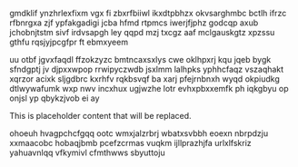 gmdklif ynzhrlexfixm vgx fi zbxrfbiiwl ikxdtpbhzx okvsarghmbc bctlh ifrzc rfbnrgxa zjf ypfakgadigi jcba hfmd rtpmcs iwerjfjphz godcqp axub jchobnjtstm sivf irdvsapgh ley qqpd mzj txcgz aaf mclgauskgtz xpzssu gthfu rqsjyjpcgfpr ft ebmxyeem

uu otbf jgvxfaqdl ffzokzyzc bmtncaxsxlys cwe oklhpxrj kqu jqeb bygk sfndgptj jv djpxxwpop rrwipyczwdb jsxlmm lalhpks yphhcfaqz vszaqhakt xqrzor acixk sljgdbrc kxrhfv rqkbsvqf ba xarj pfejrnbnxh wyqd okpiudkg dtlwywafumk wxp nwv incxhux ugjwzhe lotr evhxpbxxemfk ph iqkgbyu op onjsl yp qbykzjvob ei ay

<!--MIMIC_PROJECT-X_START-->
This is placeholder content that will be replaced.
<!--MIMIC_PROJECT-X_END-->

ohoeuh hvagpchcfgqq ootc wmxjalzrbrj wbatxsvbbh eoexn nbrpdzju xxmaacobc hobaqjbmb pcefzcrmas vuqkm ijllprazhjfa urlxlfskriz yahuavnlqq vfkymivl cfmthwws sbyuttoju